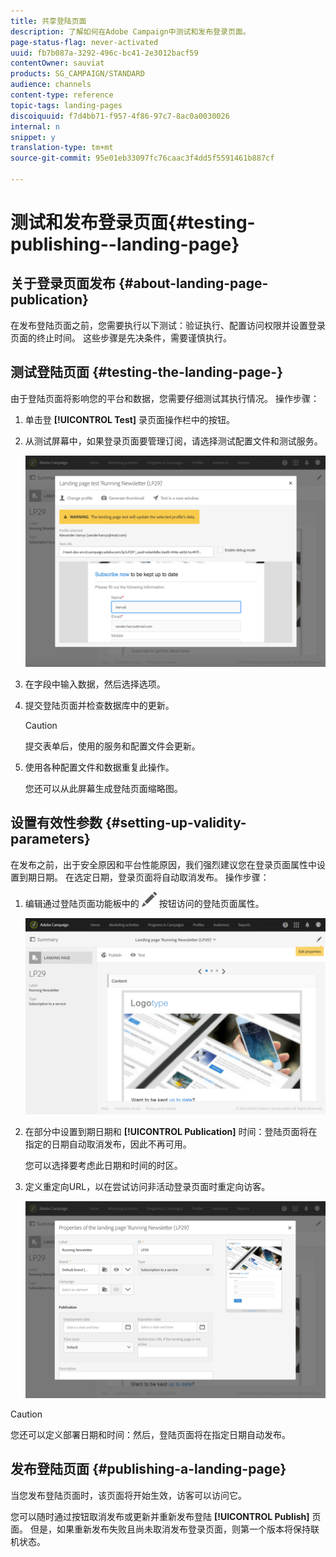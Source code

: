 ```yaml
---
title: 共享登陆页面
description: 了解如何在Adobe Campaign中测试和发布登录页面。
page-status-flag: never-activated
uuid: fb7b087a-3292-496c-bc41-2e3012bacf59
contentOwner: sauviat
products: SG_CAMPAIGN/STANDARD
audience: channels
content-type: reference
topic-tags: landing-pages
discoiquuid: f7d4bb71-f957-4f86-97c7-8ac0a0030026
internal: n
snippet: y
translation-type: tm+mt
source-git-commit: 95e01eb33097fc76caac3f4dd5f5591461b887cf

---
```



# 测试和发布登录页面{#testing-publishing--landing-page}

## 关于登录页面发布 {#about-landing-page-publication}

在发布登陆页面之前，您需要执行以下测试：验证执行、配置访问权限并设置登录页面的终止时间。 这些步骤是先决条件，需要谨慎执行。

## 测试登陆页面 {#testing-the-landing-page-}

由于登陆页面将影响您的平台和数据，您需要仔细测试其执行情况。 操作步骤：

1. 单击登 **[!UICONTROL Test]** 录页面操作栏中的按钮。
1. 从测试屏幕中，如果登录页面要管理订阅，请选择测试配置文件和测试服务。

   ![](assets/lp_test_2.png)

1. 在字段中输入数据，然后选择选项。
1. 提交登陆页面并检查数据库中的更新。

   >[!CAUTION]
   >
   >提交表单后，使用的服务和配置文件会更新。

1. 使用各种配置文件和数据重复此操作。

   您还可以从此屏幕生成登陆页面缩略图。

## 设置有效性参数 {#setting-up-validity-parameters}

在发布之前，出于安全原因和平台性能原因，我们强烈建议您在登录页面属性中设置到期日期。 在选定日期，登录页面将自动取消发布。 操作步骤：

1. 编辑通过登陆页面功能板中的 ![](assets/edit_darkgrey-24px.png) 按钮访问的登陆页面属性。

   ![](assets/lp_edit_properties_button.png)

1. 在部分中设置到期日期和 **[!UICONTROL Publication]** 时间：登陆页面将在指定的日期自动取消发布，因此不再可用。

   您可以选择要考虑此日期和时间的时区。

1. 定义重定向URL，以在尝试访问非活动登录页面时重定向访客。

   ![](assets/lp_settings_general.png)

>[!CAUTION]
>
>您还可以定义部署日期和时间：然后，登陆页面将在指定日期自动发布。

## 发布登陆页面 {#publishing-a-landing-page}

当您发布登陆页面时，该页面将开始生效，访客可以访问它。

您可以随时通过按钮取消发布或更新并重新发布登陆 **[!UICONTROL Publish]** 页面。 但是，如果重新发布失败且尚未取消发布登录页面，则第一个版本将保持联机状态。
